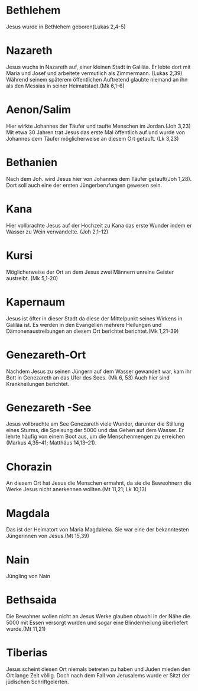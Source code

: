 # Bethlehem
Jesus wurde in Bethlehem geboren(Lukas 2,4-5)
# Nazareth
Jesus wuchs in Nazareth auf, einer kleinen Stadt in Galiläa. Er lebte dort mit Maria und Josef und arbeitete vermutlich als Zimmermann. (Lukas 2,39) Während seinem späterem öffentlichen Auftretend glaubte niemand an ihn als den Messias in seiner Heimatstadt.(Mk 6,1-6)
# Aenon/Salim
Hier wirkte Johannes der Täufer und taufte Menschen im Jordan.(Joh 3,23)  Mit etwa 30 Jahren trat Jesus das erste Mal öffentlich auf und wurde von Johannes dem Täufer möglicherweise an diesem Ort getauft. (Lk 3,23)

# Bethanien
Nach dem Joh. wird Jesus hier von Johannes dem Täufer getauft(Joh 1,28). Dort soll auch eine der ersten Jüngerberufungen gewesen sein. 

# Kana
Hier vollbrachte Jesus auf der Hochzeit zu Kana das erste Wunder indem er Wasser zu Wein verwandelte. (Joh 2,1-12)

# Kursi
Möglicherweise der Ort an dem Jesus zwei Männern unreine Geister austreibt. (Mk 5,1-20)

# Kapernaum
Jesus ist öfter in dieser Stadt da diese der Mittelpunkt seines Wirkens in Galiläa ist. Es werden in den Evangelien mehrere Heilungen und Dämonenaustreibungen an diesem Ort berichtet berichtet.(Mk 1,21-39)

# Genezareth-Ort
Nachdem Jesus zu seinen Jüngern auf dem Wasser gewandelt war, kam ihr Bott in Genezareth an das Ufer des Sees. (Mk 6, 53) Auch hier sind Krankheilungen berichtet. 


# Genezareth -See
Jesus vollbrachte am See Genezareth viele Wunder, darunter die Stillung eines Sturms, die Speisung der 5000 und das Gehen auf dem Wasser. Er lehrte häufig von einem Boot aus, um die Menschenmengen zu erreichen (Markus 4,35–41; Matthäus 14,13–21).

# Chorazin
An diesem Ort hat Jesus die Menschen ermahnt, da sie die Beweohnern die Werke Jesus nicht anerkennen wollten.(Mt 11,21; Lk 10,13)

# Magdala
Das ist der Heimatort von Maria Magdalena. Sie war eine der bekanntesten Jüngerinnen von Jesus.(Mt 15,39)  

# Nain
Jüngling von Nain

# Bethsaida
Die Bewohner wollen nicht an Jesus Werke glauben obwohl in der Nähe die 5000 mit Essen versorgt wurden und sogar eine Blindenheilung überliefert wurde.(Mt 11,21) 

# Tiberias
Jesus scheint diesen Ort niemals betreten zu haben und Juden mieden den Ort lange Zeit völlig. Doch nach dem Fall von Jerusalems wurde er Sitzt der jüdischen Schriftgelerten.
